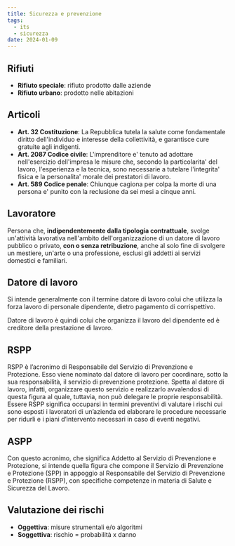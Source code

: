 ```yaml
---
title: Sicurezza e prevenzione
tags:
  - its
  - sicurezza
date: 2024-01-09
---
```

## Rifiuti

- **Rifiuto speciale**: rifiuto prodotto dalle aziende
- **Rifiuto urbano**: prodotto nelle abitazioni

## Articoli

- **Art. 32 Costituzione**: La Repubblica tutela la salute come fondamentale diritto dell'individuo e interesse della collettività, e garantisce cure gratuite agli indigenti.
- **Art. 2087 Codice civile**: L'imprenditore e' tenuto ad adottare nell'esercizio dell'impresa le misure che, secondo la particolarita' del lavoro, l'esperienza e la tecnica, sono necessarie a tutelare l'integrita' fisica e la personalita' morale dei prestatori di lavoro.
- **Art. 589 Codice penale**: Chiunque cagiona per colpa la morte di una persona e' punito con la reclusione da sei mesi a cinque anni.

## Lavoratore

Persona che, **indipendentemente dalla tipologia contrattuale**, svolge un'attività lavorativa nell'ambito dell'organizzazione di un datore di lavoro pubblico o privato, **con o senza retribuzione**, anche al solo fine di svolgere un mestiere, un'arte o una professione, esclusi gli addetti ai servizi domestici e familiari.

## Datore di lavoro

Si intende generalmente con il termine datore di lavoro colui che utilizza la forza lavoro di personale dipendente, dietro pagamento di corrispettivo.  

Datore di lavoro è quindi colui che organizza il lavoro del dipendente ed è creditore della prestazione di lavoro.

## RSPP

RSPP è l’acronimo di Responsabile del Servizio di Prevenzione e Protezione. Esso viene nominato dal datore di lavoro per coordinare, sotto la sua responsabilità, il servizio di prevenzione protezione. Spetta al datore di lavoro, infatti, organizzare questo servizio e realizzarlo avvalendosi di questa figura al quale, tuttavia, non può delegare le proprie responsabilità. Essere RSPP significa occuparsi in termini preventivi di valutare i rischi cui sono esposti i lavoratori di un’azienda ed elaborare le procedure necessarie per ridurli e i piani d’intervento necessari in caso di eventi negativi.

## ASPP

Con questo acronimo, che significa Addetto al Servizio di Prevenzione e Protezione, si intende quella figura che compone il Servizio di Prevenzione e Protezione (SPP) in appoggio al Responsabile del Servizio di Prevenzione e Protezione (RSPP), con specifiche competenze in materia di Salute e Sicurezza del Lavoro.

## Valutazione dei rischi

- **Oggettiva**: misure strumentali e/o algoritmi
- **Soggettiva**: rischio = probabilità x danno
